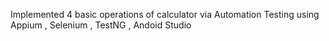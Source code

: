 Implemented 4 basic operations of calculator via Automation Testing using Appium , Selenium , TestNG , Andoid Studio
